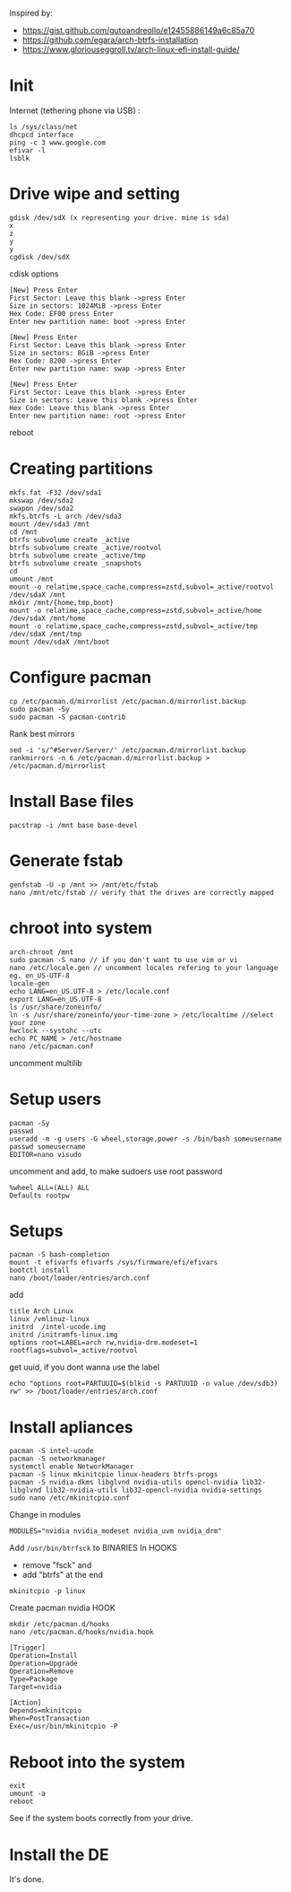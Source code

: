 Inspired by:
- https://gist.github.com/gutoandreollo/e12455886149a6c85a70
- https://github.com/egara/arch-btrfs-installation
- https://www.gloriouseggroll.tv/arch-linux-efi-install-guide/

# Init
Internet (tethering phone via USB) :
```
ls /sys/class/net
dhcpcd interface
ping -c 3 www.google.com
efivar -l
lsblk
```
# Drive wipe and setting
```
gdisk /dev/sdX (x representing your drive. mine is sda)
x
z
y
y
cgdisk /dev/sdX
```
cdisk options
```
[New] Press Enter
First Sector: Leave this blank ->press Enter
Size in sectors: 1024MiB ->press Enter
Hex Code: EF00 press Enter
Enter new partition name: boot ->press Enter
```
```
[New] Press Enter
First Sector: Leave this blank ->press Enter
Size in sectors: 8GiB ->press Enter
Hex Code: 8200 ->press Enter
Enter new partition name: swap ->press Enter
```
```
[New] Press Enter
First Sector: Leave this blank ->press Enter
Size in sectors: Leave this blank ->press Enter
Hex Code: Leave this blank ->press Enter
Enter new partition name: root ->press Enter
```
reboot
# Creating partitions
```
mkfs.fat -F32 /dev/sda1
mkswap /dev/sda2
swapon /dev/sda2
mkfs.btrfs -L arch /dev/sda3
mount /dev/sda3 /mnt
cd /mnt
btrfs subvolume create _active
btrfs subvolume create _active/rootvol
btrfs subvolume create _active/tmp
btrfs subvolume create _snapshots
cd
umount /mnt
mount -o relatime,space_cache,compress=zstd,subvol=_active/rootvol /dev/sdaX /mnt
mkdir /mnt/{home,tmp,boot}
mount -o relatime,space_cache,compress=zstd,subvol=_active/home /dev/sdaX /mnt/home
mount -o relatime,space_cache,compress=zstd,subvol=_active/tmp /dev/sdaX /mnt/tmp
mount /dev/sdaX /mnt/boot
```
# Configure pacman
```
cp /etc/pacman.d/mirrorlist /etc/pacman.d/mirrorlist.backup
sudo pacman -Sy  
sudo pacman -S pacman-contrib
```
Rank best mirrors
```
sed -i 's/^#Server/Server/' /etc/pacman.d/mirrorlist.backup
rankmirrors -n 6 /etc/pacman.d/mirrorlist.backup > /etc/pacman.d/mirrorlist
```
# Install Base files
```
pacstrap -i /mnt base base-devel
```
# Generate fstab
```
genfstab -U -p /mnt >> /mnt/etc/fstab
nano /mnt/etc/fstab // verify that the drives are correctly mapped
```
# chroot into system
```
arch-chroot /mnt
sudo pacman -S nano // if you don't want to use vim or vi
nano /etc/locale.gen // uncomment locales refering to your language eg. en_US-UTF-8
locale-gen
echo LANG=en_US.UTF-8 > /etc/locale.conf
export LANG=en_US.UTF-8
ls /usr/share/zoneinfo/
ln -s /usr/share/zoneinfo/your-time-zone > /etc/localtime //select your zone
hwclock --systohc --utc
echo PC_NAME > /etc/hostname
nano /etc/pacman.conf
```
uncomment multilib
# Setup users
```
pacman -Sy
passwd
useradd -m -g users -G wheel,storage,power -s /bin/bash someusername
passwd someusername
EDITOR=nano visudo
```
uncomment and add, to make sudoers use root password
```
%wheel ALL=(ALL) ALL
Defaults rootpw
```
# Setups
```
pacman -S bash-completion
mount -t efivarfs efivarfs /sys/firmware/efi/efivars
bootctl install
nano /boot/loader/entries/arch.conf
```
add
```
title Arch Linux
linux /vmlinuz-linux
initrd  /intel-ucode.img
initrd /initramfs-linux.img
options root=LABEL=arch rw,nvidia-drm.modeset=1 rootflags=subvol=_active/rootvol
```
get uuid, if you dont wanna use the label
```
echo "options root=PARTUUID=$(blkid -s PARTUUID -o value /dev/sdb3) rw" >> /boot/loader/entries/arch.conf
```
# Install apliances
```
pacman -S intel-ucode
pacman -S networkmanager
systemctl enable NetworkManager
pacman -S linux mkinitcpio linux-headers btrfs-progs
pacman -S nvidia-dkms libglvnd nvidia-utils opencl-nvidia lib32-libglvnd lib32-nvidia-utils lib32-opencl-nvidia nvidia-settings
sudo nano /etc/mkinitcpio.conf
```
Change in modules
```
MODULES="nvidia nvidia_modeset nvidia_uvm nvidia_drm"
```
Add ```/usr/bin/btrfsck``` to BINARIES
In HOOKS
- remove "fsck" and 
- add "btrfs" at the end
```
mkinitcpio -p linux
```
Create pacman nvidia HOOK
```
mkdir /etc/pacman.d/hooks
nano /etc/pacman.d/hooks/nvidia.hook

[Trigger]
Operation=Install
Operation=Upgrade
Operation=Remove
Type=Package
Target=nvidia

[Action]
Depends=mkinitcpio
When=PostTransaction
Exec=/usr/bin/mkinitcpio -P
```
# Reboot into the system
```
exit
umount -a
reboot
```
See if the system boots correctly from your drive.
# Install the DE
It's done.
